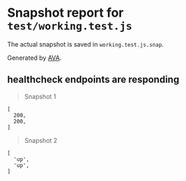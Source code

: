 # Snapshot report for `test/working.test.js`

The actual snapshot is saved in `working.test.js.snap`.

Generated by [AVA](https://avajs.dev).

## healthcheck endpoints are responding

> Snapshot 1

    [
      200,
      200,
    ]

> Snapshot 2

    [
      'up',
      'up',
    ]
